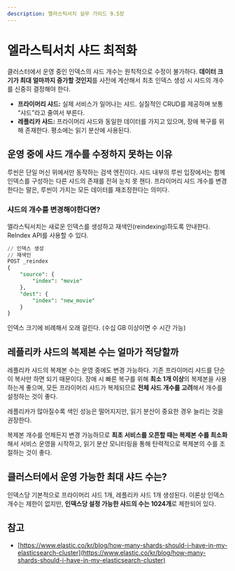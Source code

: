 ```yaml
---
description: 엘라스틱서치 실무 가이드 9.5장
---
```


# 엘라스틱서치 샤드 최적화

클러스터에서 운영 중인 인덱스의 샤드 개수는 원칙적으로 수정이 불가하다. **데이터 크기가 최대 얼마까지 증가할 것인지**를 사전에 계산해서 최초 인덱스 생성 시 샤드의 개수를 신중히 결정해야 한다.

* **프라이머리 샤드:** 실제 서비스가 일어나는 샤드. 실질적인 CRUD를 제공하며 보통 “샤드”라고 줄여서 부른다.
* **레플리카 샤드:** 프라이머리 샤드와 동일한 데이터를 가지고 있으며, 장애 복구를 위해 존재한다. 평소에는 읽기 분산에 사용된다.

## 운영 중에 샤드 개수를 수정하지 못하는 이유

루씬은 단일 머신 위에서만 동작하는 검색 엔진이다. 샤드 내부의 루씬 입장에서는 함께 인덱스를 구성하는 다른 샤드의 존재를 전혀 눈치 못 챈다. 프라이머리 샤드 개수를 변경한다는 말은, 루씬이 가지는 모든 데이터를 재조정한다는 의미다.

### 샤드의 개수를 변경해야한다면?

엘라스틱서치는 새로운 인덱스를 생성하고 재색인(reindexing)하도록 안내한다. ReIndex API를 사용할 수 있다.

```sql
// 인덱스 생성
// 재색인
POST _reindex
{
	"source": {
		"index": "movie"
	},
	"dest": {
		"index": "new_movie"
	}
}
```

인덱스 크기에 비례해서 오래 걸린다. (수십 GB 이상이면 수 시간 가능)

## 레플리카 샤드의 복제본 수는 얼마가 적당할까

레플리카 샤드의 복제본 수는 운영 중에도 변경 가능하다. 기존 프라이머리 샤드를 단순이 복사만 하면 되기 때문이다. 장애 시 빠른 복구를 위해 **최소 1개 이상**의 복제본을 사용하는게 좋으며, 모든 프라이머리 샤드가 복제되므로 **전체 샤드 개수를 고려**해서 개수를 설정하는 것이 좋다.

레플리카가 많아질수록 색인 성능은 떨어지지만, 읽기 분산이 중요한 경우 늘리는 것을 권장한다.

복제본 개수를 언제든지 변경 가능하므로 **최초 서비스를 오픈할 때는 복제본 수를 최소화**해서 서비스 운영을 시작하고, 읽기 분산 모니터링을 통해 탄력적으로 복제본의 수를 조절하는 것이 좋다.

## 클러스터에서 운영 가능한 최대 샤드 수는?

인덱스당 기본적으로 프라이머리 샤드 1개, 레플리카 샤드 1개 생성된다. 이론상 인덱스 개수는 제한이 없지만, **인덱스당 설정 가능한 샤드의 수는 1024개**로 제한되어 있다.

## 참고

* [https://www.elastic.co/kr/blog/how-many-shards-should-i-have-in-my-elasticsearch-cluster](https://www.elastic.co/kr/blog/how-many-shards-should-i-have-in-my-elasticsearch-cluster)
